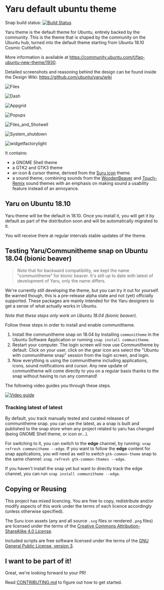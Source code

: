 # Yaru default ubuntu theme

Snap build status: [![Build Status](https://travis-ci.org/ubuntu/yaru.svg?branch=master)](https://travis-ci.org/ubuntu/yaru)

Yaru theme is the default theme for Ubuntu, entirely backed by the community.
This is the theme that is shaped by the community on the Ubuntu hub, turned into the default theme starting from Ubuntu 18.10 Cosmic Cuttlefish.

More information is available at https://community.ubuntu.com/t/faq-ubuntu-new-theme/1930.

Detailed screenshots and reasoning behind the design can be found inside the Design Wiki: https://github.com/ubuntu/yaru/wiki

![Files](https://i.imgur.com/ZNsVGmK.png)

![Dash](https://i.imgur.com/dT2JtVl.png)

![Appgrid](https://i.imgur.com/N0cmNXQ.png)

![Popups](https://i.imgur.com/mNu0mYF.png)

![Files_and_Shotwell](https://i.imgur.com/fpz7IYG.png)

![System_shutdown](https://i.imgur.com/vMeQiCX.png)

![widgetfactorylight](https://i.imgur.com/Iau8WZo.png)

It contains:
 * a GNOME Shell theme
 * a GTK2 and GTK3 theme
 * an icon & cursor theme, derived from the [Suru icon](https://snwh.org/suru) theme.
 * a sound theme, combining sounds from the [WoodenBeaver](https://github.com/madsrh/WoodenBeaver) and [Touch-Remix](https://github.com/madsrh/TouchRemix) sound themes with an emphasis on making sound a usability feature instead of an annoyance.

## Yaru on Ubuntu 18.10

Yaru theme will be the default in 18.10. Once you install it, you will get it by default as part of the distribution soon and will be automatically migrated to it.

You will receive there at regular intervals stable updates of the theme.

## Testing Yaru/Communitheme snap on Ubuntu 18.04 (bionic beaver)

> Note that for backward compatibility, we kept the name "communitheme" for bionic beaver. It's still up to date with latest of development of Yaru, only the name differs.

We're currently still developing the theme, but you can try it out for yourself. Be warned though, this is a pre-release alpha state and not (yet) officially supported. These packages are mainly intended for the Yaru designers to get a sense of what actually works in Ubuntu.

*Note that these steps only work on Ubuntu 18.04 (bionic beaver).*

Follow these steps in order to install and enable communitheme.

1. Install the communitheme snap on 18.04 by installing `communitheme` in the Ubuntu Software Application or running `snap install communitheme`.
2. Restart your computer. The login screen will now use Communitheme by default. Click on your user, click on the gear icon ans select the "Ubuntu with communitheme snap" session from the login screen, and login.
3. Now everything is using the communitheme including applications, icons, sound notifications and cursor. Any new update of communitheme will come directly to you on a regular basis thanks to the snap without having to run any command!

The following video guides you through these steps.

[![Video guide](https://img.youtube.com/vi/azlreXxAigY/0.jpg)](https://www.youtube.com/watch?v=azlreXxAigY)

### Tracking latest of latest

By default, you track manually tested and curated releases of communitheme snap. you can use the latest, as a snap is built
and published to the snap store when any project related to yaru has changed (being GNOME Shell theme, or icon or…).

For switching to it, you can switch to the **edge** channel, by running: `snap refresh communitheme --edge`.
If you want to follow the **edge** content for snap applications, you will need as well to switch `gtk-common-theme` snap
to the same channel: `snap refresh gtk-common-themes --edge`.

If you haven't install the snap yet but want to directly track the edge channel, you can run `snap install communitheme --edge`.

## Copying or Reusing

This project has mixed licencing. You are free to copy, redistribute and/or modify aspects of this work under the terms of each licence accordingly (unless otherwise specified).

The Suru icon assets (any and all source `.svg` files or rendered `.png` files) are licensed under the terms of the [Creative Commons Attribution-ShareAlike 4.0 License](https://creativecommons.org/licenses/by-sa/4.0/).

Included scripts are free software licensed under the terms of the [GNU General Public License, version 3](https://www.gnu.org/licenses/gpl-3.0.txt).

## I want to be part of it!

Great, we're looking forward to your PR!

Read [CONTRIBUTING.md](./CONTRIBUTING.md) to figure out how to get started.
